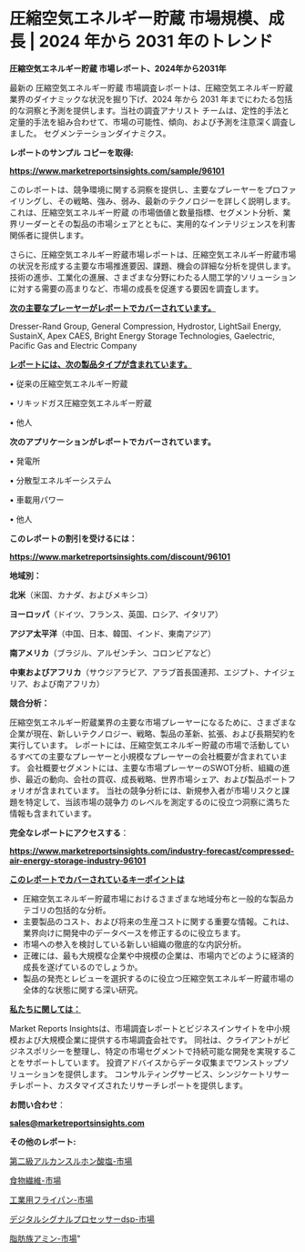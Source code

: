 # 圧縮空気エネルギー貯蔵 市場規模、成長 | 2024 年から 2031 年のトレンド

<strong>圧縮空気エネルギー貯蔵 市場レポート、2024年から2031年</strong>

最新の 圧縮空気エネルギー貯蔵 市場調査レポートは、圧縮空気エネルギー貯蔵 業界のダイナミックな状況を掘り下げ、2024 年から 2031 年までにわたる包括的な洞察と予測を提供します。当社の調査アナリスト チームは、定性的手法と定量的手法を組み合わせて、市場の可能性、傾向、および予測を注意深く調査しました。 セグメンテーションダイナミクス。



<strong>レポートのサンプル コピーを取得:</strong> <a href=https://www.marketreportsinsights.com/sample/96101>

<strong><u>https://www.marketreportsinsights.com/sample/96101</u></strong></a>

このレポートは、競争環境に関する洞察を提供し、主要なプレーヤーをプロファイリングし、その戦略、強み、弱み、最新のテクノロジーを詳しく説明します。 これは、圧縮空気エネルギー貯蔵 の市場価値と数量指標、セグメント分析、業界リーダーとその製品の市場シェアとともに、実用的なインテリジェンスを利害関係者に提供します。

さらに、圧縮空気エネルギー貯蔵市場レポートは、圧縮空気エネルギー貯蔵市場の状況を形成する主要な市場推進要因、課題、機会の詳細な分析を提供します。 技術の進歩、工業化の進展、さまざまな分野にわたる人間工学的ソリューションに対する需要の高まりなど、市場の成長を促進する要因を調査します。



<strong><u>次の主要なプレーヤーがレポートでカバーされています。</u></strong>

Dresser-Rand Group, General Compression, Hydrostor, LightSail Energy, SustainX, Apex CAES, Bright Energy Storage Technologies, Gaelectric, Pacific Gas and Electric Company



<strong><u><b>レポートには、次の製品タイプが含まれています。</b></u></strong>

• 従来の圧縮空気エネルギー貯蔵

• リキッドガス圧縮空気エネルギー貯蔵

• 他人



<strong><b>次のアプリケーションがレポートでカバーされています。</b></strong>

• 発電所

• 分散型エネルギーシステム

• 車載用パワー

• 他人



<strong><b>このレポートの割引を受けるには：</b></strong><a href=https://www.marketreportsinsights.com/discount/96101>

<strong><u>https://www.marketreportsinsights.com/discount/96101</u></strong></a>



<strong>地域別：</strong>



<strong>北米</strong>（米国、カナダ、およびメキシコ）



<strong>ヨーロッパ</strong>（ドイツ、フランス、英国、ロシア、イタリア）



<strong>アジア太平洋</strong>（中国、日本、韓国、インド、東南アジア）



<strong>南アメリカ</strong>（ブラジル、アルゼンチン、コロンビアなど）



<strong>中東およびアフリカ</strong>（サウジアラビア、アラブ首長国連邦、エジプト、ナイジェリア、および南アフリカ）



<strong>競合分析：</strong>

圧縮空気エネルギー貯蔵業界の主要な市場プレーヤーになるために、さまざまな企業が現在、新しいテクノロジー、戦略、製品の革新、拡張、および長期契約を実行しています。 レポートには、圧縮空気エネルギー貯蔵の市場で活動しているすべての主要なプレーヤーと小規模なプレーヤーの会社概要が含まれています。 会社概要セグメントには、主要な市場プレーヤーのSWOT分析、組織の進歩、最近の動向、会社の買収、成長戦略、世界市場シェア、および製品ポートフォリオが含まれています。 当社の競争分析には、新規参入者が市場リスクと課題を特定して、当該市場の競争力 のレベルを測定するのに役立つ洞察に満ちた情報も含まれています。



<strong>完全なレポートにアクセスする</strong>：

<a href=https://www.marketreportsinsights.com/industry-forecast/compressed-air-energy-storage-industry-96101>

<strong><u>https://www.marketreportsinsights.com/industry-forecast/compressed-air-energy-storage-industry-96101</u></strong></a>



<strong><u><b>このレポートでカバーされているキーポイントは</b></u></strong>
<ul>
  <li>圧縮空気エネルギー貯蔵市場におけるさまざまな地域分布と一般的な製品カテゴリの包括的な分析。</li>
  <li>主要製品のコスト、および将来の生産コストに関する重要な情報。これは、業界向けに開発中のデータベースを修正するのに役立ちます。</li>
  <li>市場への参入を検討している新しい組織の徹底的な内訳分析。</li>
  <li>正確には、最も大規模な企業や中規模の企業は、市場内でどのように経済的成長を遂げているのでしょうか。</li>
  <li>製品の発売とレビューを選択するのに役立つ圧縮空気エネルギー貯蔵市場の全体的な状態に関する深い研究。</li>
</ul>


<strong><u><b>私たちに関しては：</b></u></strong>

Market Reports Insightsは、市場調査レポートとビジネスインサイトを中小規模および大規模企業に提供する市場調査会社です。 同社は、クライアントがビジネスポリシーを整理し、特定の市場セグメントで持続可能な開発を実現することをサポートしています。 投資アドバイスからデータ収集までワンストップソリューションを提供します。 コンサルティングサービス、シンジケートリサーチレポート、カスタマイズされたリサーチレポートを提供します。



<strong><b>お問い合わせ</b></strong>：

<a href=mailto:sales@marketreportsinsights.com>

<strong><u>sales@marketreportsinsights.com</u></strong></a>



<strong>その他のレポート:</strong>

<a href=https://www.linkedin.com/pulse/第二級アルカンスルホン酸塩-市場-2023-swot-分析と成長率-2030-pr-news-hub-b0l5f/>第二級アルカンスルホン酸塩-市場</a>

<a href=https://www.linkedin.com/pulse/食物繊維-市場-2023-総合分析と事業成長戦略-2030-trendsetters-testimonials-360-anal-lt9yf/>食物繊維-市場</a>

<a href=https://www.linkedin.com/pulse/工業用フライパン-市場-2023-swot-分析と成長率-2030-data-dive-discoveries-24-analysis-l3sof/>工業用フライパン-市場</a>

<a href=https://www.linkedin.com/pulse/デジタルシグナルプロセッサーdsp-市場-2023-swot-分析と成長率-pj7uf/>デジタルシグナルプロセッサーdsp-市場</a>

<a href=https://www.linkedin.com/pulse/脂肪族アミン-市場-2023-競争分析と事業成長-2030-data-dive-discoveries-24-analysis-lwftf/>脂肪族アミン-市場</a>"
